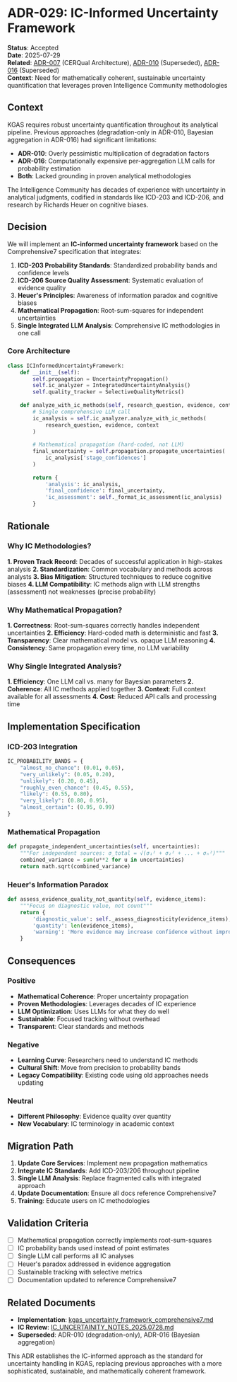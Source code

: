 # ADR-029: IC-Informed Uncertainty Framework

**Status**: Accepted  
**Date**: 2025-07-29  
**Related**: [ADR-007](ADR-007-uncertainty-metrics.md) (CERQual Architecture), [ADR-010](ADR-010-Quality-System-Design.md) (Superseded), [ADR-016](ADR-016-Bayesian-Uncertainty-Aggregation.md) (Superseded)  
**Context**: Need for mathematically coherent, sustainable uncertainty quantification that leverages proven Intelligence Community methodologies

## Context

KGAS requires robust uncertainty quantification throughout its analytical pipeline. Previous approaches (degradation-only in ADR-010, Bayesian aggregation in ADR-016) had significant limitations:

- **ADR-010**: Overly pessimistic multiplication of degradation factors
- **ADR-016**: Computationally expensive per-aggregation LLM calls for probability estimation
- **Both**: Lacked grounding in proven analytical methodologies

The Intelligence Community has decades of experience with uncertainty in analytical judgments, codified in standards like ICD-203 and ICD-206, and research by Richards Heuer on cognitive biases.

## Decision

We will implement an **IC-informed uncertainty framework** based on the Comprehensive7 specification that integrates:

1. **ICD-203 Probability Standards**: Standardized probability bands and confidence levels
2. **ICD-206 Source Quality Assessment**: Systematic evaluation of evidence quality
3. **Heuer's Principles**: Awareness of information paradox and cognitive biases
4. **Mathematical Propagation**: Root-sum-squares for independent uncertainties
5. **Single Integrated LLM Analysis**: Comprehensive IC methodologies in one call

### Core Architecture

```python
class ICInformedUncertaintyFramework:
    def __init__(self):
        self.propagation = UncertaintyPropagation()
        self.ic_analyzer = IntegratedUncertaintyAnalysis()
        self.quality_tracker = SelectiveQualityMetrics()
    
    def analyze_with_ic_methods(self, research_question, evidence, context):
        # Single comprehensive LLM call
        ic_analysis = self.ic_analyzer.analyze_with_ic_methods(
            research_question, evidence, context
        )
        
        # Mathematical propagation (hard-coded, not LLM)
        final_uncertainty = self.propagation.propagate_uncertainties(
            ic_analysis['stage_confidences']
        )
        
        return {
            'analysis': ic_analysis,
            'final_confidence': final_uncertainty,
            'ic_assessment': self._format_ic_assessment(ic_analysis)
        }
```

## Rationale

### Why IC Methodologies?

**1. Proven Track Record**: Decades of successful application in high-stakes analysis
**2. Standardization**: Common vocabulary and methods across analysts
**3. Bias Mitigation**: Structured techniques to reduce cognitive biases
**4. LLM Compatibility**: IC methods align with LLM strengths (assessment) not weaknesses (precise probability)

### Why Mathematical Propagation?

**1. Correctness**: Root-sum-squares correctly handles independent uncertainties
**2. Efficiency**: Hard-coded math is deterministic and fast
**3. Transparency**: Clear mathematical model vs. opaque LLM reasoning
**4. Consistency**: Same propagation every time, no LLM variability

### Why Single Integrated Analysis?

**1. Efficiency**: One LLM call vs. many for Bayesian parameters
**2. Coherence**: All IC methods applied together
**3. Context**: Full context available for all assessments
**4. Cost**: Reduced API calls and processing time

## Implementation Specification

### ICD-203 Integration

```python
IC_PROBABILITY_BANDS = {
    "almost_no_chance": (0.01, 0.05),
    "very_unlikely": (0.05, 0.20),
    "unlikely": (0.20, 0.45),
    "roughly_even_chance": (0.45, 0.55),
    "likely": (0.55, 0.80),
    "very_likely": (0.80, 0.95),
    "almost_certain": (0.95, 0.99)
}
```

### Mathematical Propagation

```python
def propagate_independent_uncertainties(self, uncertainties):
    """For independent sources: σ_total = √(σ₁² + σ₂² + ... + σₙ²)"""
    combined_variance = sum(u**2 for u in uncertainties)
    return math.sqrt(combined_variance)
```

### Heuer's Information Paradox

```python
def assess_evidence_quality_not_quantity(self, evidence_items):
    """Focus on diagnostic value, not count"""
    return {
        'diagnostic_value': self._assess_diagnosticity(evidence_items),
        'quantity': len(evidence_items),
        'warning': 'More evidence may increase confidence without improving accuracy'
    }
```

## Consequences

### Positive

- **Mathematical Coherence**: Proper uncertainty propagation
- **Proven Methodologies**: Leverages decades of IC experience
- **LLM Optimization**: Uses LLMs for what they do well
- **Sustainable**: Focused tracking without overhead
- **Transparent**: Clear standards and methods

### Negative

- **Learning Curve**: Researchers need to understand IC methods
- **Cultural Shift**: Move from precision to probability bands
- **Legacy Compatibility**: Existing code using old approaches needs updating

### Neutral

- **Different Philosophy**: Evidence quality over quantity
- **New Vocabulary**: IC terminology in academic context

## Migration Path

1. **Update Core Services**: Implement new propagation mathematics
2. **Integrate IC Standards**: Add ICD-203/206 throughout pipeline
3. **Single LLM Analysis**: Replace fragmented calls with integrated approach
4. **Update Documentation**: Ensure all docs reference Comprehensive7
5. **Training**: Educate users on IC methodologies

## Validation Criteria

- [ ] Mathematical propagation correctly implements root-sum-squares
- [ ] IC probability bands used instead of point estimates
- [ ] Single LLM call performs all IC analyses
- [ ] Heuer's paradox addressed in evidence aggregation
- [ ] Sustainable tracking with selective metrics
- [ ] Documentation updated to reference Comprehensive7

## Related Documents

- **Implementation**: [kgas_uncertainty_framework_comprehensive7.md](../kgas_uncertainty_framework_comprehensive7.md)
- **IC Review**: [IC_UNCERTAINITY_NOTES_2025.0728.md](../IC_UNCERTAINITY_NOTES_2025.0728.md)
- **Superseded**: ADR-010 (degradation-only), ADR-016 (Bayesian aggregation)

This ADR establishes the IC-informed approach as the standard for uncertainty handling in KGAS, replacing previous approaches with a more sophisticated, sustainable, and mathematically coherent framework.